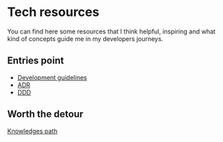 # Tech resources
You can find here some resources that I think helpful, inspiring and what kind of concepts guide me in my developers journeys. 

## Entries point
* [Development guidelines](docs/improve-development-quality.md)
* [ADR](docs/argumentation-for-adr.md)
* [DDD](docs/ddd.md)

## Worth the detour
[Knowledges path](https://roadmap.sh/)
